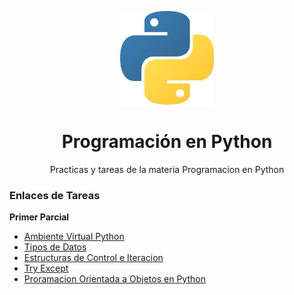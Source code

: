 <p align="center"><img src="/pylogo.png" height="150px" width="150px"></p>
<h1 align="center">Programación en Python</h1>
<p align="center">Practicas y tareas de la materia Programacion en Python</p>
<p><h3>Enlaces de Tareas</h3></p>

 <b>Primer Parcial</b>  
- [Ambiente Virtual Python](https://drive.google.com/open?id=1bTmvgCMVrxyAJB2Us5iCsKWob4-Tir6A)
- [Tipos de Datos](https://drive.google.com/open?id=1iNdxHFm8dS-ilK-PadzvpW0R4_lBzinw)
- [Estructuras de Control e Iteracion](https://drive.google.com/open?id=1AvAEwKSBe1vACzmHaJaSKMZCw8sxzBjg)
- [Try Except](https://drive.google.com/open?id=1u1jTohBZ8XmVvscK-Pva65x_YEvci9Sl)
- [Proramacion Orientada a Objetos en Python](https://drive.google.com/open?id=1soK3WJkzCkgZ_AFHImfbyCr2Zg96xchG)


